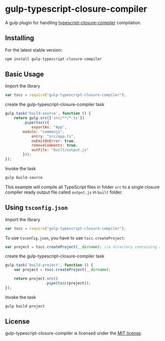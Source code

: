 gulp-typescript-closure-compiler
===============
A gulp plugin for handling [typescript-closure-compiler](https://github.com/sagifogel/typescript-closure-compiler) compilation.

## Installing

For the latest stable version:

```js
npm install gulp-typescript-closure-compiler
```

Basic Usage
----------
Import the library
```javascript
var tscc = require("gulp-typescript-closure-compiler");
``` 
create the gulp-typescript-closure-compiler task 

```javascript
gulp.task('build-source', function () {
    return gulp.src(['src/**/*.ts'])
        .pipe(tscc({
            exportAs: "App",
	    module: "commonjs",
            entry: "src/app.ts",
            noEmitOnError: true,
            removeComments: true,
            outFile: "built/output.js"
        }));
});
```
Invoke the task 
```javascript
gulp build-source
```
This example will compile all TypeScript files in folder `src` to a single closure compiler ready output file called `output.js` in `built` folder.

Using `tsconfig.json`
-------------
Import the library
```javascript
var tscc = require("gulp-typescript-closure-compiler");
```
To use `tsconfig.json`, you have to use `tscc.createProject`:

```javascript
var project = tscc.createProject(__dirname); //a directory containing a tsconfig.json 
```
create the gulp-typescript-closure-compiler task
```javascript
gulp.task('build-project', function () {
    var project = tscc.createProject(__dirname);

    return project.src()
                  .pipe(tscc(project));
});
```
Invoke the task 
```javascript
gulp build-project
```

License
-------
gulp-typescript-closure-compiler is licensed under the [MIT license](http://opensource.org/licenses/MIT).